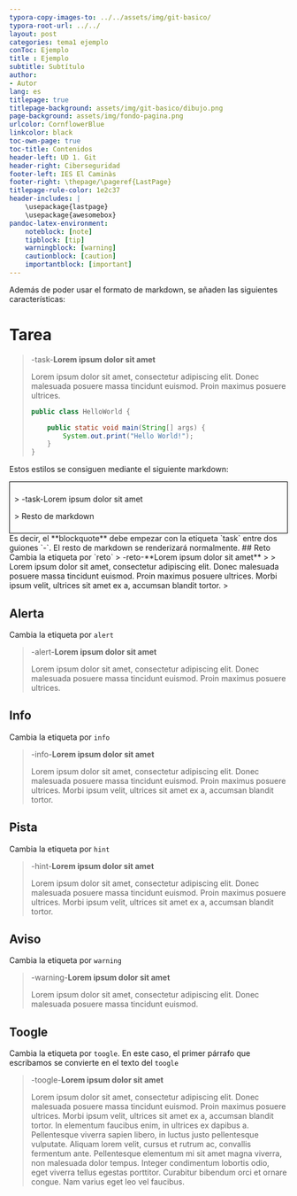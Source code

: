 ```yaml
---
typora-copy-images-to: ../../assets/img/git-basico/
typora-root-url: ../../
layout: post
categories: tema1 ejemplo
conToc: Ejemplo
title : Ejemplo
subtitle: Subtítulo
author:
- Autor
lang: es
titlepage: true
titlepage-background: assets/img/git-basico/dibujo.png
page-background: assets/img/fondo-pagina.png
urlcolor: CornflowerBlue
linkcolor: black
toc-own-page: true
toc-title: Contenidos
header-left: UD 1. Git
header-right: Ciberseguridad
footer-left: IES El Caminàs
footer-right: \thepage/\pageref{LastPage}
titlepage-rule-color: 1e2c37
header-includes: |
    \usepackage{lastpage} 
    \usepackage{awesomebox}
pandoc-latex-environment:
    noteblock: [note]
    tipblock: [tip]
    warningblock: [warning]
    cautionblock: [caution]
    importantblock: [important]
---
```



Además de poder usar el formato de markdown, se añaden las siguientes características:
# Tarea
> -task-**Lorem ipsum dolor sit amet**
>
> Lorem ipsum dolor sit amet, consectetur adipiscing elit. Donec malesuada posuere massa tincidunt euismod. Proin maximus posuere ultrices.
>
> ```java
> public class HelloWorld {
> 
>     public static void main(String[] args) {
>         System.out.print("Hello World!");
>     }
> }
> ```
>
> 

Estos estilos se consiguen mediante el siguiente markdown:
<div style='border: 1px solid black; padding:8px'>
<p>
> -task-Lorem ipsum dolor sit amet
</p>
<p>
> Resto de markdown
</p>
</div>
Es decir, el **blockquote** debe empezar con la etiqueta `task` entre dos guiones `-`.
El resto de markdown se renderizará normalmente.
## Reto
Cambia la etiqueta por `reto`
> -reto-**Lorem ipsum dolor sit amet**
>
> Lorem ipsum dolor sit amet, consectetur adipiscing elit. Donec malesuada posuere massa tincidunt euismod. Proin maximus posuere ultrices. Morbi  ipsum velit, ultrices sit amet ex a, accumsan blandit tortor.
> 

## Alerta
Cambia la etiqueta por `alert`
> -alert-**Lorem ipsum dolor sit amet**
>
> Lorem ipsum dolor sit amet, consectetur adipiscing elit. Donec malesuada posuere massa tincidunt euismod. Proin maximus posuere ultrices.



## Info
Cambia la etiqueta por `info`
> -info-**Lorem ipsum dolor sit amet**
>
> Lorem ipsum dolor sit amet, consectetur adipiscing elit. Donec malesuada posuere massa tincidunt euismod. Proin maximus posuere ultrices. Morbi  ipsum velit, ultrices sit amet ex a, accumsan blandit tortor. 



## Pista
Cambia la etiqueta por `hint`
> -hint-**Lorem ipsum dolor sit amet**
>
> Lorem ipsum dolor sit amet, consectetur adipiscing elit. Donec malesuada posuere massa tincidunt euismod. Proin maximus posuere ultrices. Morbi  ipsum velit, ultrices sit amet ex a, accumsan blandit tortor.
> 



## Aviso
Cambia la etiqueta por `warning`
> -warning-**Lorem ipsum dolor sit amet**
>
> Lorem ipsum dolor sit amet, consectetur adipiscing elit. Donec malesuada posuere massa tincidunt euismod.
> 



## Toogle

Cambia la etiqueta por `toogle`. En este caso, el primer párrafo que escribamos se convierte en el texto del `toogle`

> -toogle-**Lorem ipsum dolor sit amet**
>
> Lorem ipsum dolor sit amet, consectetur adipiscing elit. Donec malesuada posuere massa tincidunt euismod. Proin maximus posuere ultrices. Morbi  ipsum velit, ultrices sit amet ex a, accumsan blandit tortor. In  elementum faucibus enim, in ultrices ex dapibus a. Pellentesque viverra  sapien libero, in luctus justo pellentesque vulputate. Aliquam lorem  velit, cursus et rutrum ac, convallis fermentum ante. Pellentesque  elementum mi sit amet magna viverra, non malesuada dolor tempus. Integer condimentum lobortis odio, eget viverra tellus egestas porttitor.  Curabitur bibendum orci et ornare congue. Nam varius eget leo vel  faucibus.
> 

